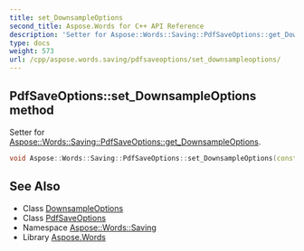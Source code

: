 ```yaml
---
title: set_DownsampleOptions
second_title: Aspose.Words for C++ API Reference
description: 'Setter for Aspose::Words::Saving::PdfSaveOptions::get_DownsampleOptions.'
type: docs
weight: 573
url: /cpp/aspose.words.saving/pdfsaveoptions/set_downsampleoptions/
---
```

## PdfSaveOptions::set_DownsampleOptions method


Setter for [Aspose::Words::Saving::PdfSaveOptions::get_DownsampleOptions](../get_downsampleoptions/).

```cpp
void Aspose::Words::Saving::PdfSaveOptions::set_DownsampleOptions(const System::SharedPtr<Aspose::Words::Saving::DownsampleOptions> &value)
```

## See Also

* Class [DownsampleOptions](../../downsampleoptions/)
* Class [PdfSaveOptions](../)
* Namespace [Aspose::Words::Saving](../../)
* Library [Aspose.Words](../../../)
